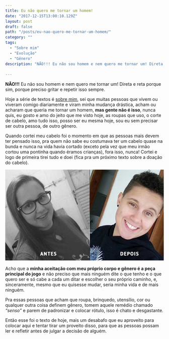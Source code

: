 ```yaml
---
title: Eu não quero me tornar um homem!
date: "2017-12-15T13:00:10.129Z"
layout: post
draft: false
path: "/posts/eu-nao-quero-me-tornar-um-homem/"
category: ""
tags:
  - "Sobre mim"
  - "Evolução"
  - "Gênero"
description: "NÃO!!! Eu não sou homem e nem quero me tornar um! Direta e reta porque sim, porque preciso gritar e repetir isso sempre. Hoje a série de textos é Sobre mim..."

---
```


**NÃO!!!** Eu não sou homem e nem quero me tornar um! Direta e reta porque sim, porque preciso gritar e repetir isso sempre.

Hoje a série de textos é [sobre mim](http://crazywoman.top/tags/sobre-mim/), sei que muitas pessoas que vivem ou viveram comigo diariamente e viram minha mudança drástica, acham ou acharam que queria me tornar um homem, **mas gente não é isso**, nunca quis, eu gosto e amo do jeito que me visto hoje, as roupas que uso, o corte de cabelo, amo tudo isso, posso ser eu mesma hoje, sou eu sem precisar ser outra pessoa, de outro gênero.

Quando cortei meu cabelo foi o momento em que as pessoas mais devem ter pensado isso, pra quem não sabe eu costumava ter um cabelo quase na bunda e nunca na vida havia cortado (exceto pela vez que meu irmão cortou uma pontinha quando éramos crianças), fora isso, nunca! Cortei e logo de primeira tirei tudo e doei (fica pra um próximo texto sobre a doação do cabelo).

![Meu cabelo antes e depois](https://raw.githubusercontent.com/BritoMari/crazywoman/master/src/pages/articles/2017-12-15---Eu-nao-quero-ser-homem/meu-antes-e-depois.jpg)

Acho que a **minha aceitação com meu próprio corpo e gênero é a peça principal do jogo** e não preciso que mais ninguém dite o que tenho e o que quero ser e só cabe a cada um ditar e escolher o seu próprio caminho, e, sinceramente, mesmo que eu quisesse mudar, seria minha vida e de mais ninguém.

Pra essas pessoas que acham que roupa, brinquedo, utensílio, cor ou qualquer outra coisa definem gênero, tomem aquele remédio chamado *“senso”* e parem de padronizar e colocar rótulo, isso é chato e desgastante.

Então esse foi o texto de hoje, mais um desabafo que eu aproveito para colocar aqui e tentar tirar um proveito disso, para que as pessoas possam ler e refletir antes de julgar a decisão de alguém.